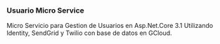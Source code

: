 ### Usuario Micro Service
Micro Servicio para Gestion de Usuarios en Asp.Net.Core 3.1
Utilizando Identity, SendGrid y Twilio con base de datos en GCloud.
